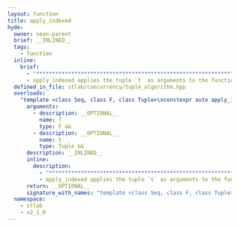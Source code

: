 ```yaml
---
layout: function
title: apply_indexed
hyde:
  owner: sean-parent
  brief: __INLINED__
  tags:
    - function
  inline:
    brief:
      - "***********************************************************************************************"
      - apply_indexed applies the tuple `t` as arguments to the function `f` using the index sequence `Seq` to select the arguments.
  defined_in_file: stlab/concurrency/tuple_algorithm.hpp
  overloads:
    "template <class Seq, class F, class Tuple>\nconstexpr auto apply_indexed(F &&, Tuple &&) -> decltype(auto)":
      arguments:
        - description: __OPTIONAL__
          name: f
          type: F &&
        - description: __OPTIONAL__
          name: t
          type: Tuple &&
      description: __INLINED__
      inline:
        description:
          - "***********************************************************************************************"
          - apply_indexed applies the tuple `t` as arguments to the function `f` using the index sequence `Seq` to select the arguments.
      return: __OPTIONAL__
      signature_with_names: "template <class Seq, class F, class Tuple>\nconstexpr auto apply_indexed(F && f, Tuple && t) -> decltype(auto)"
  namespace:
    - stlab
    - v2_1_0
---
```

